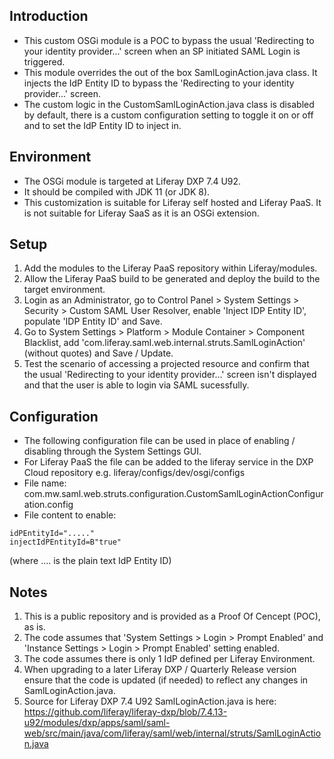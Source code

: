 ## Introduction ##
- This custom OSGi module is a POC to bypass the usual 'Redirecting to your identity provider...' screen when an SP initiated SAML Login is triggered.
- This module overrides the out of the box SamlLoginAction.java class. It injects the IdP Entity ID to bypass the  'Redirecting to your identity provider...' screen.
- The custom logic in the CustomSamlLoginAction.java class is disabled by default, there is a custom configuration setting to toggle it on or off and to set the IdP Entity ID to inject in.

## Environment ##
- The OSGi module is targeted at Liferay DXP 7.4 U92.
- It should be compiled with JDK 11 (or JDK 8).
- This customization is suitable for Liferay self hosted and Liferay PaaS. It is not suitable for Liferay SaaS as it is an OSGi extension.

## Setup ##
1. Add the modules to the Liferay PaaS repository within Liferay/modules.
2. Allow the Liferay PaaS build to be generated and deploy the build to the target environment.
3. Login as an Administrator, go to Control Panel > System Settings > Security > Custom SAML User Resolver, enable 'Inject IDP Entity ID', populate 'IDP Entity ID' and Save.
4. Go to System Settings > Platform > Module Container > Component Blacklist, add 'com.liferay.saml.web.internal.struts.SamlLoginAction' (without quotes) and Save / Update.
5. Test the scenario of accessing a projected resource and confirm that the usual 'Redirecting to your identity provider...' screen isn't displayed and that the user is able to login via SAML sucessfully.

## Configuration ##
- The following configuration file can be used in place of enabling / disabling through the System Settings GUI.
- For Liferay PaaS the file can be added to the liferay service in the DXP Cloud repository e.g. liferay/configs/dev/osgi/configs
- File name: com.mw.saml.web.struts.configuration.CustomSamlLoginActionConfiguration.config
- File content to enable:

```
idPEntityId="....."
injectIdPEntityId=B"true"
```

(where .... is the plain text IdP Entity ID)

## Notes ##
1. This is a public repository and is provided as a Proof Of Cencept (POC), as is. 
2. The code assumes that 'System Settings > Login > Prompt Enabled' and 'Instance Settings > Login > Prompt Enabled' setting enabled.
3. The code assumes there is only 1 IdP defined per Liferay Environment.
4. When upgrading to a later Liferay DXP / Quarterly Release version ensure that the code is updated (if needed) to reflect any changes in SamlLoginAction.java.
5. Source for Liferay DXP 7.4 U92 SamlLoginAction.java is here: https://github.com/liferay/liferay-dxp/blob/7.4.13-u92/modules/dxp/apps/saml/saml-web/src/main/java/com/liferay/saml/web/internal/struts/SamlLoginAction.java
